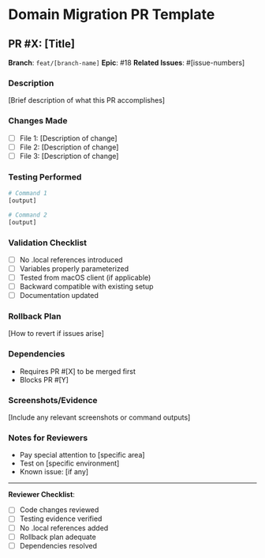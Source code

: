 # Domain Migration PR Template

## PR #X: [Title]

**Branch**: `feat/[branch-name]`
**Epic**: #18
**Related Issues**: #[issue-numbers]

### Description

[Brief description of what this PR accomplishes]

### Changes Made

- [ ] File 1: [Description of change]
- [ ] File 2: [Description of change]
- [ ] File 3: [Description of change]

### Testing Performed

```bash
# Command 1
[output]

# Command 2
[output]
```

### Validation Checklist

- [ ] No .local references introduced
- [ ] Variables properly parameterized
- [ ] Tested from macOS client (if applicable)
- [ ] Backward compatible with existing setup
- [ ] Documentation updated

### Rollback Plan

[How to revert if issues arise]

### Dependencies

- Requires PR #[X] to be merged first
- Blocks PR #[Y]

### Screenshots/Evidence

[Include any relevant screenshots or command outputs]

### Notes for Reviewers

- Pay special attention to [specific area]
- Test on [specific environment]
- Known issue: [if any]

---

**Reviewer Checklist**:

- [ ] Code changes reviewed
- [ ] Testing evidence verified
- [ ] No .local references added
- [ ] Rollback plan adequate
- [ ] Dependencies resolved
